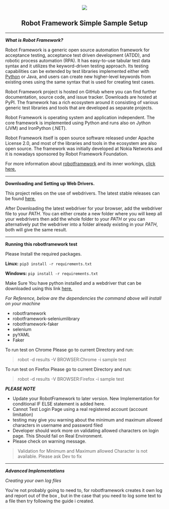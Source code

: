 <p align="center"><img src="https://avatars2.githubusercontent.com/u/574284?s=200&v=4"/></p>
<h2 align="center">Robot Framework Simple Sample Setup</h2>



---
**_What is Robot Framework?_**

Robot Framework is a generic open source automation framework for acceptance testing, acceptance test driven development (ATDD), and robotic process automation (RPA). It has easy-to-use tabular test data syntax and it utilizes the keyword-driven testing approach. Its testing capabilities can be extended by test libraries implemented either with [Python](https://www.python.org/) or Java, and users can create new higher-level keywords from existing ones using the same syntax that is used for creating test cases.

Robot Framework project is hosted on GitHub where you can find further documentation, source code, and issue tracker. Downloads are hosted at PyPI. The framework has a rich ecosystem around it consisting of various generic test libraries and tools that are developed as separate projects.

Robot Framework is operating system and application independent. The core framework is implemented using Python and runs also on Jython (JVM) and IronPython (.NET).

Robot Framework itself is open source software released under Apache License 2.0, and most of the libraries and tools in the ecosystem are also open source. The framework was initially developed at Nokia Networks and it is nowadays sponsored by Robot Framework Foundation.

For more information about [robotframework](https://robotframework.org/) and its inner workings, [click here.](https://robotframework.org/)



---
**Downloading and Setting up Web Drivers.**

This project relies on the use of webdrivers. The latest stable releases can be found [here.](https://www.seleniumhq.org/download/)

After Downloading the latest webdriver for your browser, add the webdriver file to your _PATH_. You can either create a new folder where you will keep all your webdrivers then add the whole folder to your _PATH_ or you can alternatively put the webdriver into a folder already existing in your _PATH_, both will give the same result.

---
**Running this robotframework test**

Please Install the required packages.

**Linux:** `pip3 install -r requirements.txt`

**Windows:** `pip install -r requirements.txt`

Make Sure You have python installed and a webdriver that can be downloaded using this link [here.](https://www.seleniumhq.org/download/)

_For Reference, below are the dependencies the command above will install on your machine_
* robotframework
* robotframework-seleniumlibrary
* robotframework-faker
* selenium
* pyYAML
* Faker

To run test on Chrome Please go to current Directory and run:

> robot -d results -V BROWSER:Chrome -i sample test

To run test on Firefox Please go to current Directory and run:

> robot -d results -V BROWSER:Firefox -i sample test


**_PLEASE NOTE_**
* Update your RobotFramework to later version. New Implementation for conditional IF ELSE statement is added here.
* Cannot Test Login Page using a real registered account (account limitation)
* testing may give you warning about the minimum and maximum allowed characters in username and password filed
* Developer should work more on validating allowed characters on login page. This Should fail on Real Environment.
* Please check on warning message.
> Validation for Minimum and Maximum allowed Character is not available. Please ask Dev to fix
 

---
**_Advanced Implementations_**

_Creating your own log files_

You're not probably going to need to, for robotframework creates it own log and report out of the box , but in the case that you need to log some text to a file then try following the guide i created.
